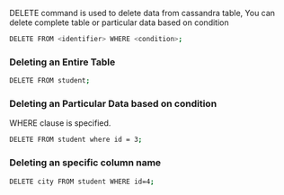 DELETE command is used to delete data from cassandra table, You can delete complete table or particular data based on condition

```sh
DELETE FROM <identifier> WHERE <condition>;   
```

### Deleting an Entire Table
```sh
DELETE FROM student;   
```

### Deleting an Particular Data based on condition
WHERE clause is specified.
```sh
DELETE FROM student where id = 3;   
```

### Deleting an specific column name
```sh
DELETE city FROM student WHERE id=4;   
```

